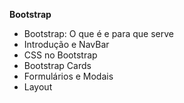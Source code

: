**Bootstrap**
- Bootstrap: O que é e para que serve
- Introdução e NavBar
- CSS no Bootstrap
- Bootstrap Cards
- Formulários e Modais
- Layout
